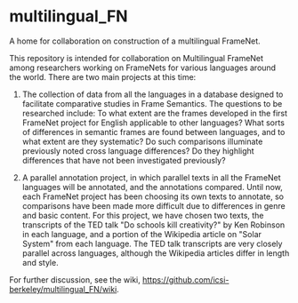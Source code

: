 # multilingual_FN
A home for collaboration on construction of a multilingual FrameNet.

This repository is intended for collaboration on Multilingual FrameNet among researchers working on FrameNets for various languages around the world.  There are two main projects at this time:

1. The collection of data from all the languages in a database designed to facilitate comparative studies in Frame Semantics.  The questions to be researched include: To what extent are the frames developed in the first FrameNet project for English applicable to other languages?  What sorts of differences in semantic frames are found between languages, and to what extent are they systematic?  Do such comparisons illuminate previously noted cross language differences?  Do they highlight differences that have not been investigated previously?

2. A parallel annotation project, in which parallel texts in all the FrameNet languages will be annotated, and the annotations compared.  Until now, each FrameNet project has been choosing its own texts to annotate, so comparisons have been made more difficult due to differences in genre and basic content.  For this project, we have chosen two texts, the transcripts of the TED talk "Do schools kill creativity?" by Ken Robinson in each language, and a portion of the Wikipedia article on "Solar System" from each language.   The TED talk transcripts are very closely parallel across languages, although the Wikipedia articles differ in length and style.

For further discussion, see the wiki, https://github.com/icsi-berkeley/multilingual_FN/wiki.

